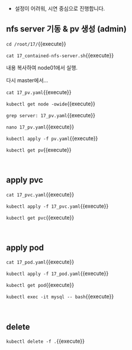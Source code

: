 <br>

* 설정이 어려워, 시연 중심으로 진행합니다.

## nfs server 기동 & pv 생성 (admin)

`cd /root/17/`{{execute}}

`cat 17_contained-nfs-server.sh`{{execute}}

내용 복사하여 node01에서 실행.

다시 master에서...

`cat 17_pv.yaml`{{execute}}

`kubectl get node -owide`{{execute}}

`grep server: 17_pv.yaml`{{execute}}

`nano 17_pv.yaml`{{execute}}

`kubectl apply -f pv.yaml`{{execute}}

`kubectl get pv`{{execute}}

<br>

## apply pvc

`cat 17_pvc.yaml`{{execute}}

`kubectl apply -f 17_pvc.yaml`{{execute}}

`kubectl get pvc`{{execute}}

<br>

## apply pod

`cat 17_pod.yaml`{{execute}}

`kubectl apply -f 17_pod.yaml`{{execute}}

`kubectl get pod`{{execute}}

`kubectl exec -it mysql -- bash`{{execute}}

<br>

## delete

`kubectl delete -f .`{{execute}}

